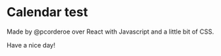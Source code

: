 # Calendar test

Made by @pcorderoe over React with Javascript and a little bit of CSS.

Have a nice day!